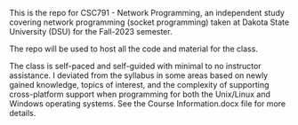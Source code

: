 This is the repo for CSC791 - Network Programming, an independent study covering network programming (socket programming) taken at Dakota State University (DSU) for the Fall-2023 semester. 

The repo will be used to host all the code and material for the class.

The class is self-paced and self-guided with minimal to no instructor assistance. I deviated from the syllabus in some areas based on newly gained knowledge, topics of interest, and the complexity of supporting cross-platform support when programming for both the Unix/Linux and Windows operating systems.
See the Course Information.docx file for more details.


